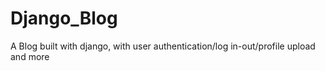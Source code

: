 # Django_Blog
A Blog built with django, with user authentication/log in-out/profile upload and more
